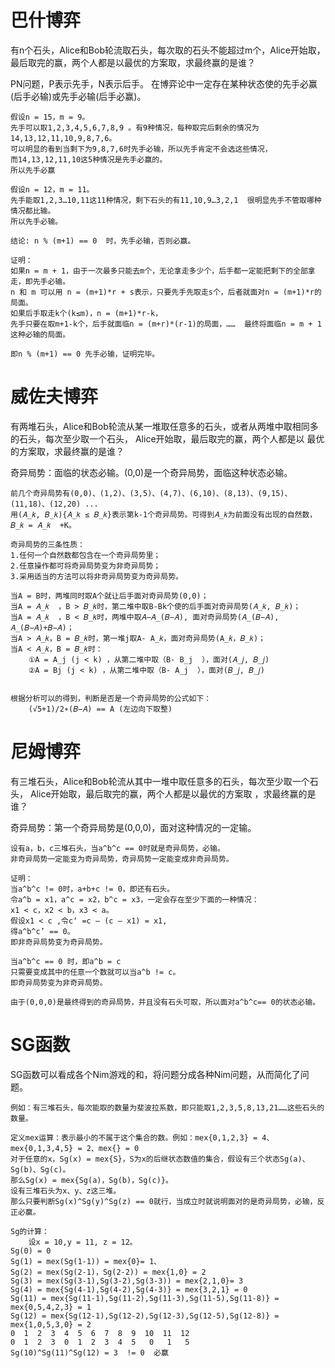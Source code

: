 # 巴什博弈

有n个石头，Alice和Bob轮流取石头，每次取的石头不能超过m个，Alice开始取，最后取完的赢，两个人都是以最优的方案取，求最终赢的是谁？

PN问题，P表示先手，N表示后手。
在博弈论中一定存在某种状态使的先手必赢(后手必输)或先手必输(后手必赢)。

```
假设n = 15，m = 9。
先手可以取1,2,3,4,5,6,7,8,9 。有9种情况，每种取完后剩余的情况为14,13,12,11,10,9,8,7,6。
可以明显的看到当剩下为9,8,7,6时先手必输，所以先手肯定不会选这些情况，
而14,13,12,11,10这5种情况是先手必赢的。
所以先手必赢

假设n = 12，m = 11。
先手能取1,2,3…10,11这11种情况，剩下石头的有11,10,9…3,2,1  很明显先手不管取哪种情况都比输。
所以先手必输。

结论: n % (m+1) == 0  时，先手必输，否则必赢。

证明：
如果n = m + 1，由于一次最多只能去m个，无论拿走多少个，后手都一定能把剩下的全部拿走，即先手必输。
n 和 m 可以用 n = (m+1)*r + s表示，只要先手先取走s个，后者就面对n = (m+1)*r的局面。
如果后手取走k个(k≤m)，n = (m+1)*r-k，
先手只要在取m+1-k个，后手就面临n = (m+r)*(r-1)的局面，……  最终将面临n = m + 1这种必输的局面。

即n % (m+1) == 0 先手必输，证明完毕。
```



# 威佐夫博弈

有两堆石头，Alice和Bob轮流从某一堆取任意多的石头，或者从两堆中取相同多的石头，每次至少取一个石头， Alice开始取，最后取完的赢，两个人都是以
最优的方案取，求最终赢的是谁？

奇异局势：面临的状态必输。(0,0)是一个奇异局势，面临这种状态必输。
```
前几个奇异局势有(0,0)、(1,2)、(3,5)、(4,7)、(6,10)、(8,13)、(9,15)、(11,18)、(12,20) ...
用(𝐴_𝑘, 𝐵_𝑘){𝐴_𝑘 ≤ 𝐵_𝑘}表示第k-1个奇异局势。可得到𝐴_𝑘为前面没有出现的自然数， 𝐵_𝑘 = 𝐴_𝑘  +K。

奇异局势的三条性质：
1.任何一个自然数都包含在一个奇异局势里；
2.任意操作都可将奇异局势变为非奇异局势；
3.采用适当的方法可以将非奇异局势变为奇异局势。

当A = B时，两堆同时取A个就让后手面对奇异局势(0,0)；
当A = 𝐴_𝑘  ，B > 𝐵_𝑘时，第二堆中取B-Bk个使的后手面对奇异局势(𝐴_𝑘, 𝐵_𝑘)；
当A = 𝐴_𝑘  ，B < 𝐵_𝑘时，两堆中取𝐴−𝐴_(𝐵−𝐴), 面对奇异局势(𝐴_(𝐵−𝐴), 𝐴_(𝐵−𝐴)+𝐵−𝐴)；
当A > 𝐴_𝑘，B = 𝐵_𝑘时，第一堆j取A- A_𝑘，面对奇异局势(A_𝑘，𝐵_𝑘)；
当A < 𝐴_𝑘，B = 𝐵_𝑘时：
	①A = A_j (j < k) ，从第二堆中取（B- B_j  ），面对(𝐴_𝑗, 𝐵_𝑗)
	②A = Bj (j < k) ，从第二堆中取（B- A_j  ），面对(𝐵_𝑗, 𝐵_𝑗)


根据分析可以的得到，判断是否是一个奇异局势的公式如下：
	(√5+1)/2∗(𝐵−𝐴) == A (左边向下取整)
```


# 尼姆博弈

有三堆石头，Alice和Bob轮流从其中一堆中取任意多的石头，每次至少取一个石头， Alice开始取，最后取完的赢，两个人都是以最优的方案取
，求最终赢的是谁？

奇异局势：第一个奇异局势是(0,0,0)，面对这种情况的一定输。
```
设有a，b，c三堆石头，当a^b^c == 0时就是奇异局势，必输。
非奇异局势一定能变为奇异局势，奇异局势一定能变成非奇异局势。

证明：
当a^b^c != 0时，a+b+c != 0，即还有石头。
令a^b = x1，a^c = x2，b^c = x3，一定会存在至少下面的一种情况：
x1 < c，x2 < b，x3 < a。
假设x1 < c ,令c‘ =c – (c – x1) = x1,
得a^b^c’ == 0。
即非奇异局势变为奇异局势。

当a^b^c == 0 时，即a^b = c
只需要变成其中的任意一个数就可以当a^b != c。
即奇异局势变为非奇异局势。

由于(0,0,0)是最终得到的奇异局势，并且没有石头可取，所以面对a^b^c== 0的状态必输。
```


# SG函数

SG函数可以看成各个Nim游戏的和，将问题分成各种Nim问题，从而简化了问题。
```
例如：有三堆石头，每次能取的数量为斐波拉系数，即只能取1,2,3,5,8,13,21……这些石头的数量。

定义mex运算：表示最小的不属于这个集合的数。例如：mex{0,1,2,3} = 4、mex{0,1,3,4,5} = 2、mex{} = 0
对于任意的x，Sg(x) = mex{S}，S为x的后继状态数值的集合，假设有三个状态Sg(a)、Sg(b)、Sg(c)。
那么Sg(x) = mex{Sg(a)，Sg(b)，Sg(c)}。
设有三堆石头为x、y、z这三堆。
那么只要判断Sg(x)^Sg(y)^Sg(z) == 0就行，当成立时就说明面对的是奇异局势，必输，反正必赢。

Sg的计算：
	设x = 10,y = 11, z = 12。
Sg(0) = 0
Sg(1) = mex(Sg(1-1)) = mex{0}= 1、
Sg(2) = mex(Sg(2-1)，Sg(2-2)) = mex{1,0} = 2
Sg(3) = mex(Sg(3-1),Sg(3-2),Sg(3-3)) = mex{2,1,0}= 3
Sg(4) = mex{Sg(4-1),Sg(4-2),Sg(4-3)} = mex{3,2,1} = 0
Sg(11) = mex{Sg(11-1),Sg(11-2),Sg(11-3),Sg(11-5),Sg(11-8)} = mex{0,5,4,2,3} = 1
Sg(12) = mex{Sg(12-1),Sg(12-2),Sg(12-3),Sg(12-5),Sg(12-8)} = mex{1,0,5,3,0} = 2
0  1  2  3  4  5  6  7  8  9  10  11  12
0  1  2  3  0  1  2  3  4  5   0   1   5
Sg(10)^Sg(11)^Sg(12) = 3  != 0  必赢
```

